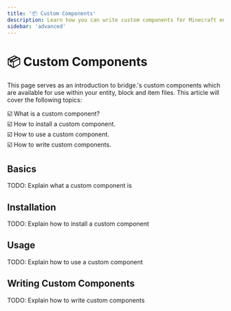 ```yaml
---
title: '📦 Custom Components'
description: Learn how you can write custom components for Minecraft entities, blocks and items!
sidebar: 'advanced'
---
```


# :package: Custom Components

This page serves as an introduction to bridge.'s custom components which are available for use within your entity, block and item files.
This article will cover the following topics:

:ballot_box_with_check: What is a custom component?<br/>
:ballot_box_with_check: How to install a custom component.<br/>
:ballot_box_with_check: How to use a custom component.<br/>
:ballot_box_with_check: How to write custom components.<br/>

## Basics

TODO: Explain what a custom component is

## Installation

TODO: Explain how to install a custom component

## Usage

TODO: Explain how to use a custom component

## Writing Custom Components

TODO: Explain how to write custom components
